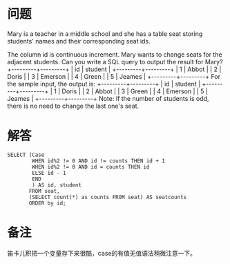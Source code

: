 # 问题
Mary is a teacher in a middle school and she has a table seat storing students' names and their corresponding seat ids.

The column id is continuous increment.
Mary wants to change seats for the adjacent students.
Can you write a SQL query to output the result for Mary?
+---------+---------+
|    id   | student |
+---------+---------+
|    1    | Abbot   |
|    2    | Doris   |
|    3    | Emerson |
|    4    | Green   |
|    5    | Jeames  |
+---------+---------+
For the sample input, the output is:
+---------+---------+
|    id   | student |
+---------+---------+
|    1    | Doris   |
|    2    | Abbot   |
|    3    | Green   |
|    4    | Emerson |
|    5    | Jeames  |
+---------+---------+
Note:
If the number of students is odd, there is no need to change the last one's seat.

# 解答
```MySQL
SELECT (Case
        WHEN id%2 != 0 AND id != counts THEN id + 1
        WHEN id%2 != 0 AND id = counts THEN id
        ELSE id - 1
        END
        ) AS id, student
       FROM seat, 
       (SELECT count(*) as counts FROM seat) AS seatcounts
       ORDER by id;
```
# 备注
笛卡儿积把一个变量存下来很酷，case的有值无值语法稍微注意一下。
